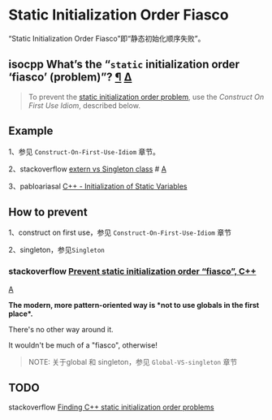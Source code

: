 # Static Initialization Order Fiasco

“Static Initialization Order Fiasco”即“静态初始化顺序失败”。

## isocpp What’s the “`static` initialization order ‘fiasco’ (problem)”? [¶](https://isocpp.org/wiki/faq/ctors#static-init-order) [Δ](https://isocpp.org/wiki/faq/ctors#)

> To prevent the [static initialization order problem](https://isocpp.org/wiki/faq/ctors#static-init-order), use the *Construct On First Use Idiom*, described below.

## Example

1、参见 `Construct-On-First-Use-Idiom` 章节。

2、stackoverflow [extern vs Singleton class](https://stackoverflow.com/questions/12247912/extern-vs-singleton-class) # [A](https://stackoverflow.com/a/12248004)

3、pabloariasal [C++ - Initialization of Static Variables](https://pabloariasal.github.io/2020/01/02/static-variable-initialization/)

## How to prevent

1、construct on first use，参见 `Construct-On-First-Use-Idiom` 章节

2、singleton，参见`Singleton`

### stackoverflow [Prevent static initialization order “fiasco”, C++](https://stackoverflow.com/questions/29822181/prevent-static-initialization-order-fiasco-c)



[A](https://stackoverflow.com/a/29822275)

**The modern, more pattern-oriented way is \*not to use globals in the first place\*.**

There's no other way around it.

It wouldn't be much of a "fiasco", otherwise!

> NOTE: 关于global 和 singleton，参见 `Global-VS-singleton` 章节



## TODO

stackoverflow [Finding C++ static initialization order problems](https://stackoverflow.com/questions/335369/finding-c-static-initialization-order-problems)

